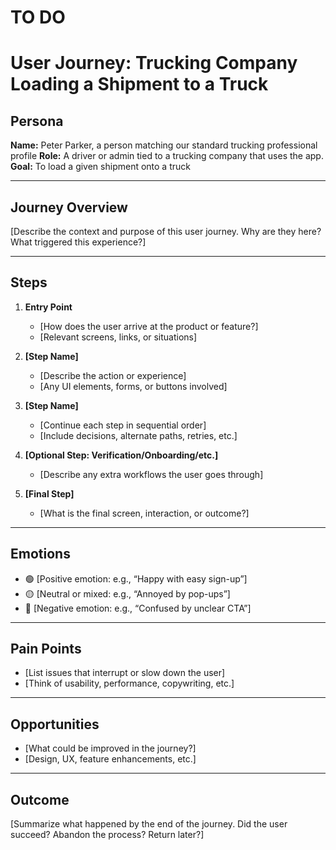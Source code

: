 # TO DO

# User Journey: Trucking Company Loading a Shipment to a Truck

## Persona

**Name:** Peter Parker, a person matching our standard trucking professional profile
**Role:** A driver or admin tied to a trucking company that uses the app.
**Goal:** To load a given shipment onto a truck

---

## Journey Overview

[Describe the context and purpose of this user journey. Why are they here? What triggered this experience?]

---

## Steps

1. **Entry Point**

   - [How does the user arrive at the product or feature?]
   - [Relevant screens, links, or situations]

2. **[Step Name]**

   - [Describe the action or experience]
   - [Any UI elements, forms, or buttons involved]

3. **[Step Name]**

   - [Continue each step in sequential order]
   - [Include decisions, alternate paths, retries, etc.]

4. **[Optional Step: Verification/Onboarding/etc.]**

   - [Describe any extra workflows the user goes through]

5. **[Final Step]**
   - [What is the final screen, interaction, or outcome?]

---

## Emotions

- 🟢 [Positive emotion: e.g., “Happy with easy sign-up”]
- 🟡 [Neutral or mixed: e.g., “Annoyed by pop-ups”]
- 🔴 [Negative emotion: e.g., “Confused by unclear CTA”]

---

## Pain Points

- [List issues that interrupt or slow down the user]
- [Think of usability, performance, copywriting, etc.]

---

## Opportunities

- [What could be improved in the journey?]
- [Design, UX, feature enhancements, etc.]

---

## Outcome

[Summarize what happened by the end of the journey. Did the user succeed? Abandon the process? Return later?]
